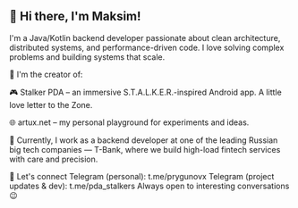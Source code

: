 ## 👋 Hi there, I'm Maksim!

I'm a Java/Kotlin backend developer passionate about clean architecture, distributed systems, and performance-driven code. I love solving complex problems and building systems that scale.

🚀 I'm the creator of:

🎮 Stalker PDA – an immersive S.T.A.L.K.E.R.-inspired Android app. A little love letter to the Zone.

🌐 artux.net – my personal playground for experiments and ideas.

💼 Currently, I work as a backend developer at one of the leading Russian big tech companies — T-Bank, where we build high-load fintech services with care and precision.

💬 Let's connect
Telegram (personal): t.me/prygunovx
Telegram (project updates & dev): t.me/pda_stalkers
Always open to interesting conversations😉
